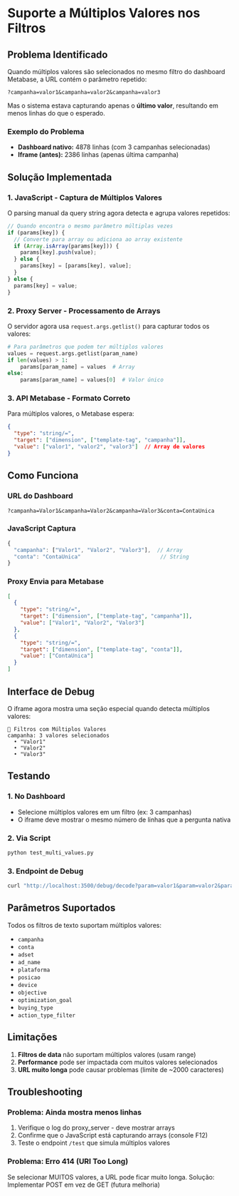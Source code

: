 # Suporte a Múltiplos Valores nos Filtros

## Problema Identificado

Quando múltiplos valores são selecionados no mesmo filtro do dashboard Metabase, a URL contém o parâmetro repetido:

```
?campanha=valor1&campanha=valor2&campanha=valor3
```

Mas o sistema estava capturando apenas o **último valor**, resultando em menos linhas do que o esperado.

### Exemplo do Problema

- **Dashboard nativo:** 4878 linhas (com 3 campanhas selecionadas)
- **Iframe (antes):** 2386 linhas (apenas última campanha)

## Solução Implementada

### 1. JavaScript - Captura de Múltiplos Valores

O parsing manual da query string agora detecta e agrupa valores repetidos:

```javascript
// Quando encontra o mesmo parâmetro múltiplas vezes
if (params[key]) {
  // Converte para array ou adiciona ao array existente
  if (Array.isArray(params[key])) {
    params[key].push(value);
  } else {
    params[key] = [params[key], value];
  }
} else {
  params[key] = value;
}
```

### 2. Proxy Server - Processamento de Arrays

O servidor agora usa `request.args.getlist()` para capturar todos os valores:

```python
# Para parâmetros que podem ter múltiplos valores
values = request.args.getlist(param_name)
if len(values) > 1:
    params[param_name] = values  # Array
else:
    params[param_name] = values[0]  # Valor único
```

### 3. API Metabase - Formato Correto

Para múltiplos valores, o Metabase espera:

```json
{
  "type": "string/=",
  "target": ["dimension", ["template-tag", "campanha"]],
  "value": ["valor1", "valor2", "valor3"]  // Array de valores
}
```

## Como Funciona

### URL do Dashboard
```
?campanha=Valor1&campanha=Valor2&campanha=Valor3&conta=ContaUnica
```

### JavaScript Captura
```javascript
{
  "campanha": ["Valor1", "Valor2", "Valor3"],  // Array
  "conta": "ContaUnica"                         // String
}
```

### Proxy Envia para Metabase
```json
[
  {
    "type": "string/=",
    "target": ["dimension", ["template-tag", "campanha"]],
    "value": ["Valor1", "Valor2", "Valor3"]
  },
  {
    "type": "string/=",
    "target": ["dimension", ["template-tag", "conta"]],
    "value": ["ContaUnica"]
  }
]
```

## Interface de Debug

O iframe agora mostra uma seção especial quando detecta múltiplos valores:

```
🔹 Filtros com Múltiplos Valores
campanha: 3 valores selecionados
  • "Valor1"
  • "Valor2"
  • "Valor3"
```

## Testando

### 1. No Dashboard
- Selecione múltiplos valores em um filtro (ex: 3 campanhas)
- O iframe deve mostrar o mesmo número de linhas que a pergunta nativa

### 2. Via Script
```bash
python test_multi_values.py
```

### 3. Endpoint de Debug
```bash
curl "http://localhost:3500/debug/decode?param=valor1&param=valor2&param=valor3"
```

## Parâmetros Suportados

Todos os filtros de texto suportam múltiplos valores:
- `campanha`
- `conta`
- `adset`
- `ad_name`
- `plataforma`
- `posicao`
- `device`
- `objective`
- `optimization_goal`
- `buying_type`
- `action_type_filter`

## Limitações

1. **Filtros de data** não suportam múltiplos valores (usam range)
2. **Performance** pode ser impactada com muitos valores selecionados
3. **URL muito longa** pode causar problemas (limite de ~2000 caracteres)

## Troubleshooting

### Problema: Ainda mostra menos linhas
1. Verifique o log do proxy_server - deve mostrar arrays
2. Confirme que o JavaScript está capturando arrays (console F12)
3. Teste o endpoint `/test` que simula múltiplos valores

### Problema: Erro 414 (URI Too Long)
Se selecionar MUITOS valores, a URL pode ficar muito longa.
Solução: Implementar POST em vez de GET (futura melhoria)
